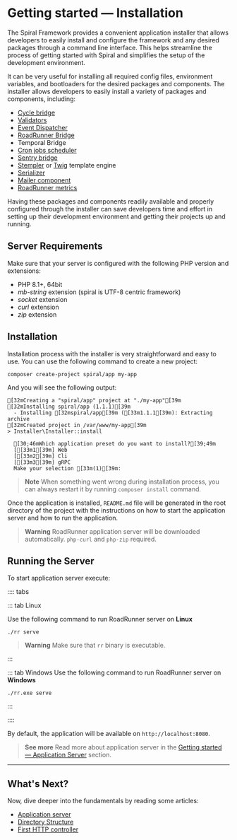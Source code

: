 # Getting started — Installation

The Spiral Framework provides a convenient application installer that allows developers to easily install and configure
the framework and any desired packages through a command line interface. This helps streamline the process of getting
started with Spiral and simplifies the setup of the development environment.

It can be very useful for installing all required config files, environment variables, and bootloaders for the desired
packages and components. The installer allows developers to easily install a variety of packages and components,
including:

- [Cycle bridge](../basics/orm.md)
- [Validators](../validation/factory.md)
- [Event Dispatcher](../advanced/events.md)
- [RoadRunner Bridge](../start/server.md)
- Temporal Bridge
- [Cron jobs scheduler](../advanced/scheduler.md)
- [Sentry bridge](../basics/errors.md)
- [Stempler](../views/stempler.md) or [Twig](../views/twig.md) template engine
- [Serializer](../advanced/serializer.md)
- [Mailer component](../advanced/sendit.md)
- [RoadRunner metrics](../advanced/prometheus-metrics.md)

Having these packages and components readily available and properly configured through the installer can save developers
time and effort in setting up their development environment and getting their projects up and running.

## Server Requirements

Make sure that your server is configured with the following PHP version and extensions:

* PHP 8.1+, 64bit
* *mb-string* extension (spiral is UTF-8 centric framework)
* *socket* extension
* *curl* extension
* *zip* extension

## Installation

Installation process with the installer is very straightforward and easy to use. You can use the following command to
create a new project:

```terminal
composer create-project spiral/app my-app
```

And you will see the following output:

```output
[32mCreating a "spiral/app" project at "./my-app"[39m
[32mInstalling spiral/app (1.1.1)[39m
  - Installing [32mspiral/app[39m ([33m1.1.1[39m): Extracting archive
[32mCreated project in /var/www/my-app[39m
> Installer\Installer::install

  [30;46mWhich application preset do you want to install?[39;49m
  [[33m1[39m] Web
  [[33m2[39m] Cli
  [[33m3[39m] gRPC
  Make your selection [33m(1)[39m:
```

> **Note**
> When something went wrong during installation process, you can always restart it by running `composer install`
> command.

Once the application is installed, `README.md` file will be generated in the root directory of the project with the
instructions on how to start the application server and how to run the application.

> **Warning**
> RoadRunner application server will be downloaded automatically. `php-curl` and `php-zip` required.

## Running the Server

To start application server execute:

:::: tabs

::: tab Linux

Use the following command to run RoadRunner server on **Linux**

```terminal
./rr serve
```

> **Warning**
> Make sure that `rr` binary is executable.

:::

::: tab Windows
Use the following command to run RoadRunner server on **Windows**

```terminal
./rr.exe serve
```

:::

::::

By default, the application will be available on `http://localhost:8080`.

> **See more**
> Read more about application server in the [Getting started — Application Server](../start/server.md) section.

<hr>

## What's Next?

Now, dive deeper into the fundamentals by reading some articles:

* [Application server](../start/server.md)
* [Directory Structure](../start/structure.md)
* [First HTTP controller](../start/http-basics.md)
